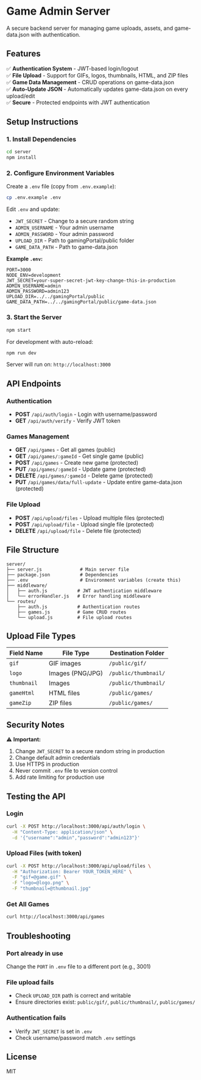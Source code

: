 # Game Admin Server

A secure backend server for managing game uploads, assets, and game-data.json with authentication.

## Features

✅ **Authentication System** - JWT-based login/logout  
✅ **File Upload** - Support for GIFs, logos, thumbnails, HTML, and ZIP files  
✅ **Game Data Management** - CRUD operations on game-data.json  
✅ **Auto-Update JSON** - Automatically updates game-data.json on every upload/edit  
✅ **Secure** - Protected endpoints with JWT authentication  

## Setup Instructions

### 1. Install Dependencies

```bash
cd server
npm install
```

### 2. Configure Environment Variables

Create a `.env` file (copy from `.env.example`):

```bash
cp .env.example .env
```

Edit `.env` and update:
- `JWT_SECRET` - Change to a secure random string
- `ADMIN_USERNAME` - Your admin username
- `ADMIN_PASSWORD` - Your admin password
- `UPLOAD_DIR` - Path to gamingPortal/public folder
- `GAME_DATA_PATH` - Path to game-data.json

**Example `.env`:**
```
PORT=3000
NODE_ENV=development
JWT_SECRET=your-super-secret-jwt-key-change-this-in-production
ADMIN_USERNAME=admin
ADMIN_PASSWORD=admin123
UPLOAD_DIR=../../gamingPortal/public
GAME_DATA_PATH=../../gamingPortal/public/game-data.json
```

### 3. Start the Server

```bash
npm start
```

For development with auto-reload:
```bash
npm run dev
```

Server will run on: `http://localhost:3000`

## API Endpoints

### Authentication

- **POST** `/api/auth/login` - Login with username/password
- **GET** `/api/auth/verify` - Verify JWT token

### Games Management

- **GET** `/api/games` - Get all games (public)
- **GET** `/api/games/:gameId` - Get single game (public)
- **POST** `/api/games` - Create new game (protected)
- **PUT** `/api/games/:gameId` - Update game (protected)
- **DELETE** `/api/games/:gameId` - Delete game (protected)
- **PUT** `/api/games/data/full-update` - Update entire game-data.json (protected)

### File Upload

- **POST** `/api/upload/files` - Upload multiple files (protected)
- **POST** `/api/upload/file` - Upload single file (protected)
- **DELETE** `/api/upload/file` - Delete file (protected)

## File Structure

```
server/
├── server.js              # Main server file
├── package.json           # Dependencies
├── .env                   # Environment variables (create this)
├── middleware/
│   ├── auth.js           # JWT authentication middleware
│   └── errorHandler.js   # Error handling middleware
└── routes/
    ├── auth.js           # Authentication routes
    ├── games.js          # Game CRUD routes
    └── upload.js         # File upload routes
```

## Upload File Types

| Field Name | File Type | Destination Folder |
|------------|-----------|-------------------|
| `gif` | GIF images | `/public/gif/` |
| `logo` | Images (PNG/JPG) | `/public/thumbnail/` |
| `thumbnail` | Images | `/public/thumbnail/` |
| `gameHtml` | HTML files | `/public/games/` |
| `gameZip` | ZIP files | `/public/games/` |

## Security Notes

⚠️ **Important:**
1. Change `JWT_SECRET` to a secure random string in production
2. Change default admin credentials
3. Use HTTPS in production
4. Never commit `.env` file to version control
5. Add rate limiting for production use

## Testing the API

### Login
```bash
curl -X POST http://localhost:3000/api/auth/login \
  -H "Content-Type: application/json" \
  -d '{"username":"admin","password":"admin123"}'
```

### Upload Files (with token)
```bash
curl -X POST http://localhost:3000/api/upload/files \
  -H "Authorization: Bearer YOUR_TOKEN_HERE" \
  -F "gif=@game.gif" \
  -F "logo=@logo.png" \
  -F "thumbnail=@thumbnail.jpg"
```

### Get All Games
```bash
curl http://localhost:3000/api/games
```

## Troubleshooting

### Port already in use
Change the `PORT` in `.env` file to a different port (e.g., 3001)

### File upload fails
- Check `UPLOAD_DIR` path is correct and writable
- Ensure directories exist: `public/gif/`, `public/thumbnail/`, `public/games/`

### Authentication fails
- Verify `JWT_SECRET` is set in `.env`
- Check username/password match `.env` settings

## License

MIT

